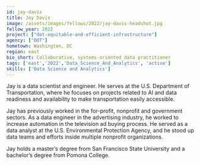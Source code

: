 ```yaml
---
id: jay-davis
title: Jay Davis
image: /assets/images/fellows/2022/jay-davis-headshot.jpg
fellow_year: 2022
project: ["dot-equitable-and-efficient-infrastructure"]
agency: ["DOT"]
hometown: Washington, DC
region: east
bio_short: Collaborative, systems-oriented data practitioner
tags: ['east','2022','Data_Science_And_Analytics', 'active']
skills: ['Data Science and Analytics']
---
```


Jay is a data scientist and engineer. He serves at the U.S. Department of Transportation, where he focuses on projects related to AI and data readiness and availability to make transportation easily accessible.

Jay has previously worked in the for-profit, nonprofit and government sectors. As a data engineer in the advertising industry, he worked to increase automation in the television ad buying process. He served as a data analyst at the U.S. Environmental Protection Agency, and he stood up data teams and efforts inside multiple nonprofit organizations.

Jay holds a master’s degree from San Francisco State University and a bachelor’s degree from Pomona College.
